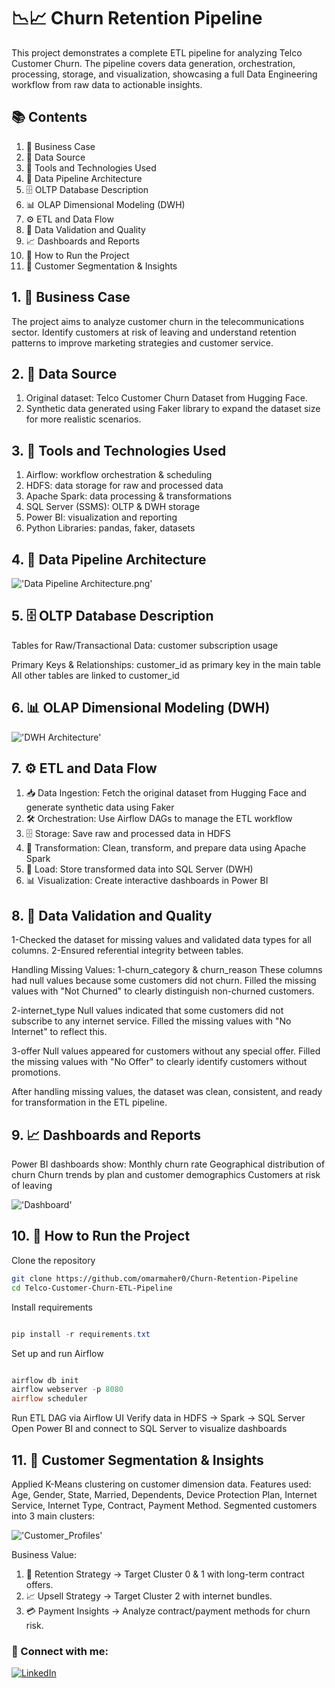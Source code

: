 # 📉📈 Churn Retention Pipeline
This project demonstrates a complete ETL pipeline for analyzing Telco Customer Churn.
The pipeline covers data generation, orchestration, processing, storage, and visualization, showcasing a full Data Engineering workflow from raw data to actionable insights.

## 📚 Contents

1. 📌 Business Case
2. 📁 Data Source
3. 🧰 Tools and Technologies Used
4. 🧱 Data Pipeline Architecture
5. 🗄️ OLTP Database Description
6. 📊 OLAP Dimensional Modeling (DWH)
7. ⚙️ ETL and Data Flow
8. 🧪 Data Validation and Quality
9. 📈 Dashboards and Reports
10. 🚀 How to Run the Project
11. 👥 Customer Segmentation & Insights

## 1. 📌 Business Case

The project aims to analyze customer churn in the telecommunications sector.
Identify customers at risk of leaving and understand retention patterns to improve marketing strategies and customer service.

## 2. 📁 Data Source

1. Original dataset: Telco Customer Churn Dataset from Hugging Face.
2. Synthetic data generated using Faker library to expand the dataset size for more realistic scenarios.

## 3. 🧰 Tools and Technologies Used

1. Airflow: workflow orchestration & scheduling
2. HDFS: data storage for raw and processed data
3. Apache Spark: data processing & transformations
4. SQL Server (SSMS): OLTP & DWH storage
5. Power BI: visualization and reporting
6. Python Libraries: pandas, faker, datasets

## 4. 🧱 Data Pipeline Architecture


!['Data Pipeline Architecture.png'](./Images/new_Pipeline.jpg)

## 5. 🗄️ OLTP Database Description
Tables for Raw/Transactional Data:
customer
subscription
usage

Primary Keys & Relationships:
customer_id as primary key in the main table
All other tables are linked to customer_id

## 6. 📊 OLAP Dimensional Modeling (DWH)


!['DWH Architecture'](./Images/Churn_DWH_Diagram.png)


## 7. ⚙️ ETL and Data Flow

1. 📥 Data Ingestion: Fetch the original dataset from Hugging Face and generate synthetic data using Faker
2. 🛠️ Orchestration: Use Airflow DAGs to manage the ETL workflow
3. 🗄️ Storage: Save raw and processed data in HDFS
4. 🔄 Transformation: Clean, transform, and prepare data using Apache Spark
5. 💾 Load: Store transformed data into SQL Server (DWH)
6. 📊 Visualization: Create interactive dashboards in Power BI

## 8. 🧪 Data Validation and Quality

1-Checked the dataset for missing values and validated data types for all columns.
2-Ensured referential integrity between tables.

Handling Missing Values:
1-churn_category & churn_reason
These columns had null values because some customers did not churn.
Filled the missing values with "Not Churned" to clearly distinguish non-churned customers.

2-internet_type
Null values indicated that some customers did not subscribe to any internet service.
Filled the missing values with "No Internet" to reflect this.

3-offer
Null values appeared for customers without any special offer.
Filled the missing values with "No Offer" to clearly identify customers without promotions.

After handling missing values, the dataset was clean, consistent, and ready for transformation in the ETL pipeline.

## 9. 📈 Dashboards and Reports

Power BI dashboards show:
Monthly churn rate
Geographical distribution of churn
Churn trends by plan and customer demographics
Customers at risk of leaving

!['Dashboard'](./Images/Dashboard.jpg)


## 10. 🚀 How to Run the Project

Clone the repository
```bash
git clone https://github.com/omarmaher0/Churn-Retention-Pipeline
cd Telco-Customer-Churn-ETL-Pipeline
```

Install requirements
```powershell

pip install -r requirements.txt
```

Set up and run Airflow
```powershell

airflow db init
airflow webserver -p 8080
airflow scheduler
```

Run ETL DAG via Airflow UI
Verify data in HDFS → Spark → SQL Server
Open Power BI and connect to SQL Server to visualize dashboards

## 11. 👥 Customer Segmentation & Insights

Applied K-Means clustering on customer dimension data.
Features used: Age, Gender, State, Married, Dependents, Device Protection Plan, Internet Service, Internet Type, Contract, Payment Method.
Segmented customers into 3 main clusters:

!['Customer_Profiles'](./Images/customer_profiles_infographic.png)

Business Value:
1. 🎯 Retention Strategy → Target Cluster 0 & 1 with long-term contract offers.
2. 📈 Upsell Strategy → Target Cluster 2 with internet bundles.
3. 💳 Payment Insights → Analyze contract/payment methods for churn risk.
   
### 🔗 Connect with me:

[![LinkedIn](https://img.shields.io/badge/Omar%20Oun-LinkedIn-blue)](https://www.linkedin.com/in/omaroun/)


